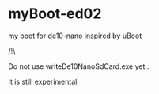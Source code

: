 # myBoot-ed02
my boot for de10-nano inspired by uBoot



/!\

Do not use writeDe10NanoSdCard.exe yet...

It is still experimental